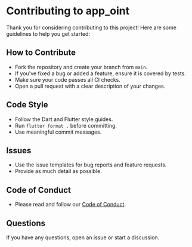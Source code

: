# Contributing to app_oint

Thank you for considering contributing to this project! Here are some guidelines to help you get started:

## How to Contribute
- Fork the repository and create your branch from `main`.
- If you've fixed a bug or added a feature, ensure it is covered by tests.
- Make sure your code passes all CI checks.
- Open a pull request with a clear description of your changes.

## Code Style
- Follow the Dart and Flutter style guides.
- Run `flutter format .` before committing.
- Use meaningful commit messages.

## Issues
- Use the issue templates for bug reports and feature requests.
- Provide as much detail as possible.

## Code of Conduct
- Please read and follow our [Code of Conduct](CODE_OF_CONDUCT.md).

## Questions
If you have any questions, open an issue or start a discussion. 